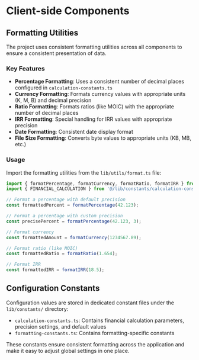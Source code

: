 # Client-side Components

## Formatting Utilities

The project uses consistent formatting utilities across all components to ensure a consistent presentation of data.

### Key Features

- **Percentage Formatting**: Uses a consistent number of decimal places configured in `calculation-constants.ts`
- **Currency Formatting**: Formats currency values with appropriate units (K, M, B) and decimal precision
- **Ratio Formatting**: Formats ratios (like MOIC) with the appropriate number of decimal places
- **IRR Formatting**: Special handling for IRR values with appropriate precision
- **Date Formatting**: Consistent date display format
- **File Size Formatting**: Converts byte values to appropriate units (KB, MB, etc.)

### Usage

Import the formatting utilities from the `lib/utils/format.ts` file:

```typescript
import { formatPercentage, formatCurrency, formatRatio, formatIRR } from '@/lib/utils/format';
import { FINANCIAL_CALCULATION } from '@/lib/constants/calculation-constants';

// Format a percentage with default precision
const formattedPercent = formatPercentage(42.123);

// Format a percentage with custom precision
const precisePercent = formatPercentage(42.123, 3);

// Format currency
const formattedAmount = formatCurrency(1234567.89);

// Format ratio (like MOIC)
const formattedRatio = formatRatio(1.654);

// Format IRR
const formattedIRR = formatIRR(18.5);
```

## Configuration Constants

Configuration values are stored in dedicated constant files under the `lib/constants/` directory:

- `calculation-constants.ts`: Contains financial calculation parameters, precision settings, and default values
- `formatting-constants.ts`: Contains formatting-specific constants

These constants ensure consistent formatting across the application and make it easy to adjust global settings in one place.
